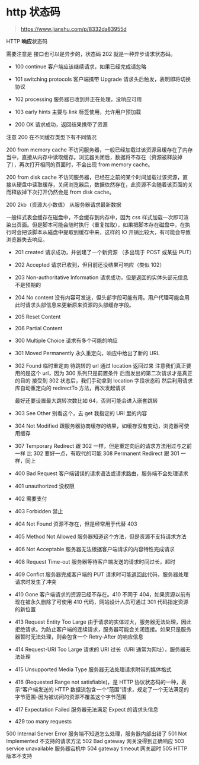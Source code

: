 # http 状态码

> https://www.jianshu.com/p/8332da83955d

HTTP **响应**状态码

需要注意是 接口也可以是异步的，状态码 202 就是一种异步请求状态码。

- 100 continue 客户端应该继续请求，如果已经完成请忽略
- 101 switching protocols 客户端携带 Upgrade 请求头后触发，表明即将切换协议
- 102 processing 服务器已收到并正在处理，没响应可用
- 103 early hints 主要与 link 标签使用，允许用户预加载

- 200 OK 请求成功，返回结果携带了资源

注意 200 在不同缓存类型下有不同情况

200 from memory cache
不访问服务器，一般已经加载过该资源且缓存在了内存当中，直接从内存中读取缓存。浏览器关闭后，数据将不存在（资源被释放掉了），再次打开相同的页面时，不会出现 from memory cache。

200 from disk cache
不访问服务器，已经在之前的某个时间加载过该资源，直接从硬盘中读取缓存，关闭浏览器后，数据依然存在，此资源不会随着该页面的关而释放掉下次打开仍然会是 from disk cache。

200 2kb（资源大小数值）
从服务器请求最新数据

一般样式表会缓存在磁盘中，不会缓存到内存中，因为 css 样式加载一次即可渲染出页面。但是脚本可能会随时执行（重复拉取），如果把脚本存在磁盘中，在执行时会把该脚本从磁盘中提取到缓存中来，这样的 IO 开销比较大，有可能会导致浏览器失去响应。

- 201 created 请求成功，并创建了一个新资源 （多出现于 POST 或某些 PUT）

- 202 Accepted 请求已收到，但目前还没结果可响应（类似 102）
- 203 Non-authoritative Information 请求成功，但是返回的实体头部元信息不是预期的
- 204 No content 没有内容可发送，但头部字段可能有用。用户代理可能会用此时请求头部信息来更新原来资源的头部缓存字段。
- 205 Reset Content
- 206 Partial Content

- 300 Multiple Choice 请求有多个可能的响应
- 301 Moved Permanently 永久重定向，响应中给出了新的 URL
- 302 Found 临时重定向
  待跳转的 url 通过 location 返回过来
  注意我们真正要用的是这个 url，因为 300 系列只是前置条件
  后面发出的第二次请求才是真正的目的
  接受到 302 状态后，我们手动拿到 location 字段状态码
  然后利用请求库自动重定向的 redirectTo 方法，再次发起请求

  最好还要设置最大跳转次数比如 64，否则可能会进入嵌套跳转

- 303 See Other 别看这个，去 get 我指定的 URI 里的内容
- 304 Not Modified 跟服务器协商缓存的结果，如缓存没有变动，浏览器可使用缓存

- 307 Temporary Redirect 跟 302 一样，但是重定向后的请求方法用过与之前一样
  比 302 要好一点，有取代的可能
  308 Permanent Redirect 跟 301 一样，同上

- 400 Bad Request 客户端错误的请求语法或请求路由，服务端不会处理请求
- 401 unauthorized 没权限
- 402 需要支付
- 403 Forbidden 禁止
- 404 Not Found 资源不存在，但是经常用于代替 403
- 405 Method Not Allowed 服务器知道这个方法，但是资源不支持请求方法
- 406 Not Acceptable 服务器无法根据客户端请求的内容特性完成请求
- 408 Request Time-out 服务器等待客户端发送的请求时间过长，超时
- 409 Confict 服务器完成客户端的 PUT 请求时可能返回此代码，服务器处理请求时发生了冲突
- 410 Gone 客户端请求的资源已经不存在。410 不同于 404，如果资源以前有现在被永久删除了可使用 410 代码，网站设计人员可通过 301 代码指定资源的新位置
- 413 Request Entity Too Large 由于请求的实体过大，服务器无法处理，因此拒绝请求。为防止客户端的连续请求，服务器可能会关闭连接。如果只是服务器暂时无法处理，则会包含一个 Retry-After 的响应信息
- 414 Request-URI Too Large 请求的 URI 过长（URI 通常为网址），服务器无法处理
- 415 Unsupported Media Type 服务器无法处理请求附带的媒体格式
- 416 (Requested Range not satisfiable)，是 HTTP 协议状态码的一种，表示“客户端发送的 HTTP 数据流包含一个“范围”请求，规定了一个无法满足的字节范围-因为被访问的资源不覆盖这个字节范围
- 417 Expectation Failed 服务器无法满足 Expect 的请求头信息
- 429 too many requests

500 Internal Server Error 服务端不知道怎么处理，服务器内部出错了
501 Not Implemented 不支持的请求方法
502 Bad gateway 网关没得到正确响应
503 service unavailable 服务器宕机中
504 gateway timeout 网关超时
505 HTTP 版本不支持
